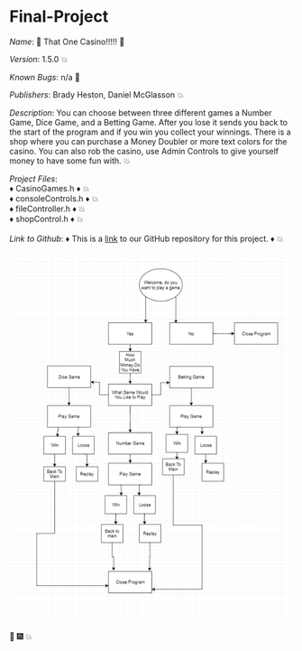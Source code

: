 # Final-Project

_Name_: :tada: That One Casino!!!!! :tada:

_Version_: 1.5.0 :boom:

_Known Bugs_: n/a :tada:

_Publishers_: Brady Heston, Daniel McGlasson :boom:

_Description_: You can choose between three different games a Number Game, Dice Game, and a Betting Game. After you lose it sends you back to the start of the program and if you win you collect your winnings. There is a shop where you can purchase a Money Doubler or more text colors for the casino. You can also rob the casino, use Admin Controls to give yourself money to have some fun with. :boom:

_Project Files_:  <br>
                  &#9830; CasinoGames.h &#9830; :boom:
                  <br>
                  &#9830; consoleControls.h &#9830; :boom:
                  <br>
                  &#9830; fileController.h &#9830; :boom:
                  <br>
                  &#9830; shopControl.h &#9830; :boom:
                  <br>
                  <br>
_Link to Github_: &#9830; This is a [link](https://github.com/TheFinalProjectForMrBrosius/Final-Project) to our GitHub repository for this project. &#9830;  :boom:

<img src="img/Capture.PNG">

:tada: :fireworks: :boom:
